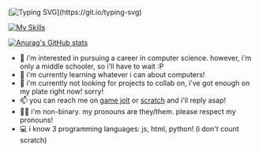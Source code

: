[![Typing SVG](https://readme-typing-svg.demolab.com?font=Montserrat&pause=1000&repeat=false&random=false&width=435&lines=%F0%9F%91%8B+hello%2C+my+name+is+qwertyy!)](https://git.io/typing-svg)

[![My Skills](https://skillicons.dev/icons?i=blender,css,github,gmail,html,js,jquery,linux,lua,mint,py,robloxstudio,unity,vscode,windows)](https://skillicons.dev)

[![Anurag's GitHub stats](https://github-readme-stats.vercel.app/api?username=qwertyytheartist)](https://github.com/anuraghazra/github-readme-stats)
- 👀 i'm interested in pursuing a career in computer science. however, i'm only a middle schooler, so i'll have to wait :P
- 🌱 i'm currently learning whatever i can about computers!
- 💞️ i'm currently not looking for projects to collab on, i've got enough on my plate right now! sorry!
- 📫 you can reach me on <a href="https://gamejolt.com/@qwertyy__">game jolt</a> or <a href="https://scratch.mit.edu/users/qwertyy_the_artist/">scratch</a> and i'll reply asap!
- 🏳️‍⚧️ i'm non-binary. my pronouns are they/them. please respect my pronouns!
- 💻 i know 3 programming languages: js, html, python! (i don't count scratch)
